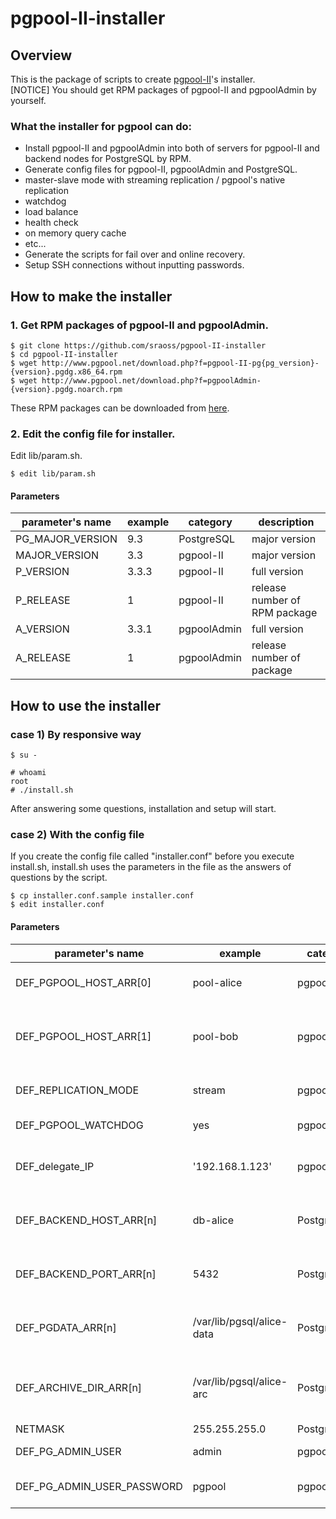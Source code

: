pgpool-II-installer
===================

Overview
--------

This is the package of scripts to create [pgpool-II](http://www.pgpool.net)'s installer.  
[NOTICE] You should get RPM packages of pgpool-II and pgpoolAdmin by yourself.

### What the installer for pgpool can do:
* Install pgpool-II and pgpoolAdmin into both of servers for pgpool-II and backend nodes for PostgreSQL by RPM.
* Generate config files for pgpool-II, pgpoolAdmin and PostgreSQL.
 * master-slave mode with streaming replication / pgpool's native replication
 * watchdog
 * load balance
 * health check
 * on memory query cache
 * etc...
* Generate the scripts for fail over and online recovery.
* Setup SSH connections without inputting passwords.


How to make the installer
--------------------------

### 1. Get RPM packages of pgpool-II and pgpoolAdmin.

    $ git clone https://github.com/sraoss/pgpool-II-installer
    $ cd pgpool-II-installer
    $ wget http://www.pgpool.net/download.php?f=pgpool-II-pg{pg_version}-{version}.pgdg.x86_64.rpm
    $ wget http://www.pgpool.net/download.php?f=pgpoolAdmin-{version}.pgdg.noarch.rpm

These RPM packages can be downloaded from [here](http://pgpool.net/mediawiki/index.php/Downloads).

### 2. Edit the config file for installer.

Edit lib/param.sh.

    $ edit lib/param.sh

#### Parameters

| parameter's name | example |  category   | description                     |
|------------------|---------|-------------|---------------------------------|
| PG_MAJOR_VERSION | 9.3     | PostgreSQL  | major version                   |
| MAJOR_VERSION    | 3.3     | pgpool-II   | major version                   |
| P_VERSION        | 3.3.3   | pgpool-II   | full version                    |
| P_RELEASE        | 1       | pgpool-II   | release number of RPM package   |
| A_VERSION        | 3.3.1   | pgpoolAdmin | full version                    |
| A_RELEASE        | 1       | pgpoolAdmin | release number of package       |

How to use the installer
------------------------

### case 1) By responsive way

    $ su -

    # whoami
    root
    # ./install.sh

After answering some questions, installation and setup will start.

### case 2) With the config file

If you create the config file called "installer.conf" before you execute install.sh, install.sh uses the parameters in the file as the answers of questions by the script.

    $ cp installer.conf.sample installer.conf
    $ edit installer.conf

#### Parameters

| parameter's name           | example                   | category    | description                                              |
|----------------------------|---------------------------|-------------|----------------------------------------------------------|
| DEF_PGPOOL_HOST_ARR[0]     | pool-alice                | pgpool-II   | hostname of 1st pgpool server                            |
| DEF_PGPOOL_HOST_ARR[1]     | pool-bob                  | pgpool-II   | hostname of 2nd pgpool server (only when using watchdog) |
| DEF_REPLICATION_MODE       | stream                    | pgpool-II   | pgpool's replication mode                                |
| DEF_PGPOOL_WATCHDOG        | yes                       | pgpool-II   | use watchdog or not                                      |
| DEF_delegate_IP            | '192.168.1.123'           | pgpool-II   | virtual IP address (only when using watchdog)            |
| DEF_BACKEND_HOST_ARR[n]    | db-alice                  | PostgreSQL  | hostname of nth PostgrteSQL server                       |
| DEF_BACKEND_PORT_ARR[n]    | 5432                      | PostgreSQL  | port number of nth PostgreSQL server                     |
| DEF_PGDATA_ARR[n]          | /var/lib/pgsql/alice-data | PostgreSQL  | data directory of nth PostgreSQL server                  |
| DEF_ARCHIVE_DIR_ARR[n]     | /var/lib/pgsql/alice-arc  | PostgreSQL  | archive directory of nth PostgreSQL server               |
| NETMASK                    | 255.255.255.0             | PostgreSQL  | netmask                                                  |
| DEF_PG_ADMIN_USER          | admin                     | pgpoolAdmin | user for pgpoolAdmin                                     |
| DEF_PG_ADMIN_USER_PASSWORD | pgpool                    | pgpoolAdmin | password for pgpoolAdmin's user                          |
